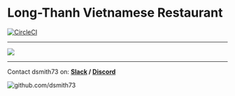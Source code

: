 # Long-Thanh Vietnamese Restaurant  

[![CircleCI](https://circleci.com/gh/dsmith73/long-thanh.svg?style=shield)](https://circleci.com/gh/dsmith73/long-thanh)

---

[![](https://mermaid.ink/img/eyJjb2RlIjoiZ3JhcGggVERcblx0QygoTG9uZy1UaGFuaCkpXG5cbiAgQyAtLT58QnJvd3NlIFdlYnNpdGV8IER7T3JkZXIgRm9vZH1cbiAgRCAtLT58T3B0aW9uIDF8IEQ0W1tHcnViSHViXV1cbiAgRCAtLT58T3B0aW9uIDJ8IEQ1W1tVYmVyRWF0c11dXG4gIEQgLS0-fE9wdGlvbiAzfCBENltbRG9vckRhc2hdXVxuICBEIC0tPnxPcHRpb24gNHwgRDdbW0NhbGwgZm9yIFBpY2tVcF1dXG5cbiAgRDYgLS4tPiBEOVxuICBENyAtLi0-IEQ5XG4gIEQ1IC0uLT4gRDlcbiAgRDQgLS4tPiBEOShbRW5qb3kgdGhlIGZvb2RdKVxuXG4gIEQ5IC0tPiBEMTB7e1NtaWxlfX0iLCJtZXJtYWlkIjp7InRoZW1lIjoiZm9yZXN0In0sInVwZGF0ZUVkaXRvciI6ZmFsc2V9)](https://mermaid-js.github.io/mermaid-live-editor/#/edit/eyJjb2RlIjoiZ3JhcGggVERcblx0QygoTG9uZy1UaGFuaCkpXG5cbiAgQyAtLT58QnJvd3NlIFdlYnNpdGV8IER7T3JkZXIgRm9vZH1cbiAgRCAtLT58T3B0aW9uIDF8IEQ0W1tHcnViSHViXV1cbiAgRCAtLT58T3B0aW9uIDJ8IEQ1W1tVYmVyRWF0c11dXG4gIEQgLS0-fE9wdGlvbiAzfCBENltbRG9vckRhc2hdXVxuICBEIC0tPnxPcHRpb24gNHwgRDdbW0NhbGwgZm9yIFBpY2tVcF1dXG5cbiAgRDYgLS4tPiBEOVxuICBENyAtLi0-IEQ5XG4gIEQ1IC0uLT4gRDlcbiAgRDQgLS4tPiBEOShbRW5qb3kgdGhlIGZvb2RdKVxuXG4gIEQ5IC0tPiBEMTB7e1NtaWxlfX0iLCJtZXJtYWlkIjp7InRoZW1lIjoiZm9yZXN0In0sInVwZGF0ZUVkaXRvciI6ZmFsc2V9)  

---

Contact dsmith73 on: **[Slack](https://101101workspace.slack.com/archives/D012ESWSXHQ "dsmith73 on 101101 workspace")  / [Discord](https://discord.gg/RmzVNzx)**  

![github.com/dsmith73](https://avatars1.githubusercontent.com/u/44279121?s=60&u=7a933a33b51505f9d6435eeffae1c8156a47dc77&v=4 "github.com/dsmith73")  

